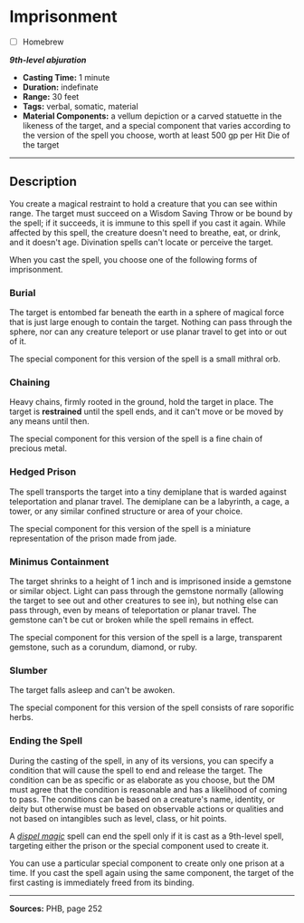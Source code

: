 # Imprisonment
- [ ] Homebrew

***9th-level abjuration***
- **Casting Time:** 1 minute
- **Duration:** indefinate
- **Range:** 30 feet
- **Tags:** verbal, somatic, material
- **Material Components:** a vellum depiction or a carved statuette in the likeness of the target, and a special component that varies according to the version of the spell you choose, worth at least 500 gp per Hit Die of the target

---

## Description
You create a magical restraint to hold a creature that you can see within range.
The target must succeed on a Wisdom Saving Throw or be bound by the spell; if it succeeds, it is immune to this spell if you cast it again.
While affected by this spell, the creature doesn't need to breathe, eat, or drink, and it doesn't age.
Divination spells can't locate or perceive the target.

When you cast the spell, you choose one of the following forms of imprisonment.

### Burial
The target is entombed far beneath the earth in a sphere of magical force that is just large enough to contain the target.
Nothing can pass through the sphere, nor can any creature teleport or use planar travel to get into or out of it.

The special component for this version of the spell is a small mithral orb.

### Chaining
Heavy chains, firmly rooted in the ground, hold the target in place.
The target is **restrained** until the spell ends, and it can't move or be moved by any means until then.

The special component for this version of the spell is a fine chain of precious metal.

### Hedged Prison
The spell transports the target into a tiny demiplane that is warded against teleportation and planar travel.
The demiplane can be a labyrinth, a cage, a tower, or any similar confined structure or area of your choice.

The special component for this version of the spell is a miniature representation of the prison made from jade.

### Minimus Containment
The target shrinks to a height of 1 inch and is imprisoned inside a gemstone or similar object.
Light can pass through the gemstone normally (allowing the target to see out and other creatures to see in), but nothing else can pass through, even by means of teleportation or planar travel.
The gemstone can't be cut or broken while the spell remains in effect.

The special component for this version of the spell is a large, transparent gemstone, such as a corundum, diamond, or ruby.

### Slumber
The target falls asleep and can't be awoken.

The special component for this version of the spell consists of rare soporific herbs.

### Ending the Spell
During the casting of the spell, in any of its versions, you can specify a condition that will cause the spell to end and release the target.
The condition can be as specific or as elaborate as you choose, but the DM must agree that the condition is reasonable and has a likelihood of coming to pass.
The conditions can be based on a creature's name, identity, or deity but otherwise must be based on observable actions or qualities and not based on intangibles such as level, class, or hit points.

A [*dispel magic*](./dispel-magic) spell can end the spell only if it is cast as a 9th-level spell, targeting either the prison or the special component used to create it.

You can use a particular special component to create only one prison at a time.
If you cast the spell again using the same component, the target of the first casting is immediately freed from its binding.

---

**Sources:** PHB, page 252
